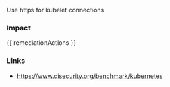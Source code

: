 
Use https for kubelet connections.

### Impact
<!-- Add Impact here -->

<!-- DO NOT CHANGE -->
{{ remediationActions }}

### Links
- https://www.cisecurity.org/benchmark/kubernetes


